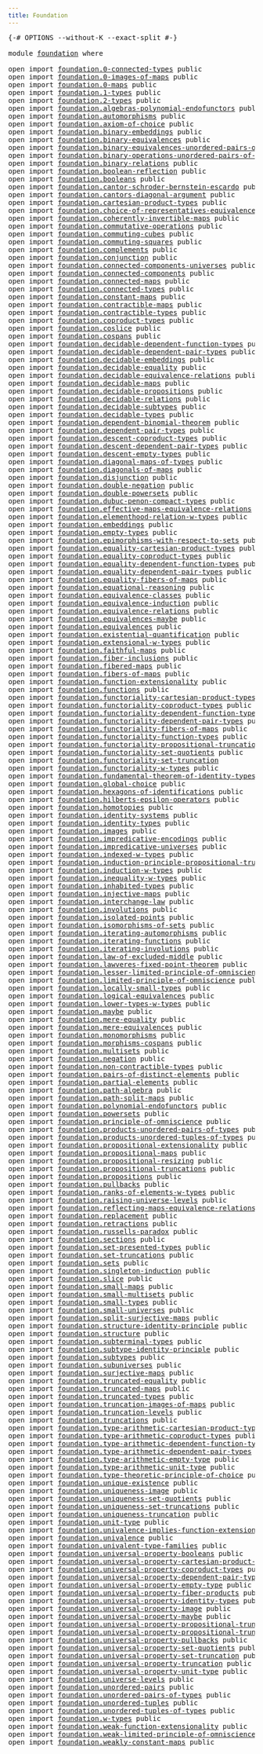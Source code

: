 ```yaml
---
title: Foundation
---
```


<pre class="Agda"><a id="36" class="Symbol">{-#</a> <a id="40" class="Keyword">OPTIONS</a> <a id="48" class="Pragma">--without-K</a> <a id="60" class="Pragma">--exact-split</a> <a id="74" class="Symbol">#-}</a>

<a id="79" class="Keyword">module</a> <a id="86" href="foundation.html" class="Module">foundation</a> <a id="97" class="Keyword">where</a>

<a id="104" class="Keyword">open</a> <a id="109" class="Keyword">import</a> <a id="116" href="foundation.0-connected-types.html" class="Module">foundation.0-connected-types</a> <a id="145" class="Keyword">public</a>
<a id="152" class="Keyword">open</a> <a id="157" class="Keyword">import</a> <a id="164" href="foundation.0-images-of-maps.html" class="Module">foundation.0-images-of-maps</a> <a id="192" class="Keyword">public</a>
<a id="199" class="Keyword">open</a> <a id="204" class="Keyword">import</a> <a id="211" href="foundation.0-maps.html" class="Module">foundation.0-maps</a> <a id="229" class="Keyword">public</a>
<a id="236" class="Keyword">open</a> <a id="241" class="Keyword">import</a> <a id="248" href="foundation.1-types.html" class="Module">foundation.1-types</a> <a id="267" class="Keyword">public</a>
<a id="274" class="Keyword">open</a> <a id="279" class="Keyword">import</a> <a id="286" href="foundation.2-types.html" class="Module">foundation.2-types</a> <a id="305" class="Keyword">public</a>
<a id="312" class="Keyword">open</a> <a id="317" class="Keyword">import</a> <a id="324" href="foundation.algebras-polynomial-endofunctors.html" class="Module">foundation.algebras-polynomial-endofunctors</a> <a id="368" class="Keyword">public</a>
<a id="375" class="Keyword">open</a> <a id="380" class="Keyword">import</a> <a id="387" href="foundation.automorphisms.html" class="Module">foundation.automorphisms</a> <a id="412" class="Keyword">public</a>
<a id="419" class="Keyword">open</a> <a id="424" class="Keyword">import</a> <a id="431" href="foundation.axiom-of-choice.html" class="Module">foundation.axiom-of-choice</a> <a id="458" class="Keyword">public</a>
<a id="465" class="Keyword">open</a> <a id="470" class="Keyword">import</a> <a id="477" href="foundation.binary-embeddings.html" class="Module">foundation.binary-embeddings</a> <a id="506" class="Keyword">public</a>
<a id="513" class="Keyword">open</a> <a id="518" class="Keyword">import</a> <a id="525" href="foundation.binary-equivalences.html" class="Module">foundation.binary-equivalences</a> <a id="556" class="Keyword">public</a>
<a id="563" class="Keyword">open</a> <a id="568" class="Keyword">import</a> <a id="575" href="foundation.binary-equivalences-unordered-pairs-of-types.html" class="Module">foundation.binary-equivalences-unordered-pairs-of-types</a> <a id="631" class="Keyword">public</a>
<a id="638" class="Keyword">open</a> <a id="643" class="Keyword">import</a> <a id="650" href="foundation.binary-operations-unordered-pairs-of-types.html" class="Module">foundation.binary-operations-unordered-pairs-of-types</a> <a id="704" class="Keyword">public</a>
<a id="711" class="Keyword">open</a> <a id="716" class="Keyword">import</a> <a id="723" href="foundation.binary-relations.html" class="Module">foundation.binary-relations</a> <a id="751" class="Keyword">public</a>
<a id="758" class="Keyword">open</a> <a id="763" class="Keyword">import</a> <a id="770" href="foundation.boolean-reflection.html" class="Module">foundation.boolean-reflection</a> <a id="800" class="Keyword">public</a>
<a id="807" class="Keyword">open</a> <a id="812" class="Keyword">import</a> <a id="819" href="foundation.booleans.html" class="Module">foundation.booleans</a> <a id="839" class="Keyword">public</a>
<a id="846" class="Keyword">open</a> <a id="851" class="Keyword">import</a> <a id="858" href="foundation.cantor-schroder-bernstein-escardo.html" class="Module">foundation.cantor-schroder-bernstein-escardo</a> <a id="903" class="Keyword">public</a>
<a id="910" class="Keyword">open</a> <a id="915" class="Keyword">import</a> <a id="922" href="foundation.cantors-diagonal-argument.html" class="Module">foundation.cantors-diagonal-argument</a> <a id="959" class="Keyword">public</a>
<a id="966" class="Keyword">open</a> <a id="971" class="Keyword">import</a> <a id="978" href="foundation.cartesian-product-types.html" class="Module">foundation.cartesian-product-types</a> <a id="1013" class="Keyword">public</a>
<a id="1020" class="Keyword">open</a> <a id="1025" class="Keyword">import</a> <a id="1032" href="foundation.choice-of-representatives-equivalence-relation.html" class="Module">foundation.choice-of-representatives-equivalence-relation</a> <a id="1090" class="Keyword">public</a>
<a id="1097" class="Keyword">open</a> <a id="1102" class="Keyword">import</a> <a id="1109" href="foundation.coherently-invertible-maps.html" class="Module">foundation.coherently-invertible-maps</a> <a id="1147" class="Keyword">public</a>
<a id="1154" class="Keyword">open</a> <a id="1159" class="Keyword">import</a> <a id="1166" href="foundation.commutative-operations.html" class="Module">foundation.commutative-operations</a> <a id="1200" class="Keyword">public</a>
<a id="1207" class="Keyword">open</a> <a id="1212" class="Keyword">import</a> <a id="1219" href="foundation.commuting-cubes.html" class="Module">foundation.commuting-cubes</a> <a id="1246" class="Keyword">public</a>
<a id="1253" class="Keyword">open</a> <a id="1258" class="Keyword">import</a> <a id="1265" href="foundation.commuting-squares.html" class="Module">foundation.commuting-squares</a> <a id="1294" class="Keyword">public</a>
<a id="1301" class="Keyword">open</a> <a id="1306" class="Keyword">import</a> <a id="1313" href="foundation.complements.html" class="Module">foundation.complements</a> <a id="1336" class="Keyword">public</a>
<a id="1343" class="Keyword">open</a> <a id="1348" class="Keyword">import</a> <a id="1355" href="foundation.conjunction.html" class="Module">foundation.conjunction</a> <a id="1378" class="Keyword">public</a>
<a id="1385" class="Keyword">open</a> <a id="1390" class="Keyword">import</a> <a id="1397" href="foundation.connected-components-universes.html" class="Module">foundation.connected-components-universes</a> <a id="1439" class="Keyword">public</a>
<a id="1446" class="Keyword">open</a> <a id="1451" class="Keyword">import</a> <a id="1458" href="foundation.connected-components.html" class="Module">foundation.connected-components</a> <a id="1490" class="Keyword">public</a>
<a id="1497" class="Keyword">open</a> <a id="1502" class="Keyword">import</a> <a id="1509" href="foundation.connected-maps.html" class="Module">foundation.connected-maps</a> <a id="1535" class="Keyword">public</a>
<a id="1542" class="Keyword">open</a> <a id="1547" class="Keyword">import</a> <a id="1554" href="foundation.connected-types.html" class="Module">foundation.connected-types</a> <a id="1581" class="Keyword">public</a>
<a id="1588" class="Keyword">open</a> <a id="1593" class="Keyword">import</a> <a id="1600" href="foundation.constant-maps.html" class="Module">foundation.constant-maps</a> <a id="1625" class="Keyword">public</a>
<a id="1632" class="Keyword">open</a> <a id="1637" class="Keyword">import</a> <a id="1644" href="foundation.contractible-maps.html" class="Module">foundation.contractible-maps</a> <a id="1673" class="Keyword">public</a>
<a id="1680" class="Keyword">open</a> <a id="1685" class="Keyword">import</a> <a id="1692" href="foundation.contractible-types.html" class="Module">foundation.contractible-types</a> <a id="1722" class="Keyword">public</a>
<a id="1729" class="Keyword">open</a> <a id="1734" class="Keyword">import</a> <a id="1741" href="foundation.coproduct-types.html" class="Module">foundation.coproduct-types</a> <a id="1768" class="Keyword">public</a>
<a id="1775" class="Keyword">open</a> <a id="1780" class="Keyword">import</a> <a id="1787" href="foundation.coslice.html" class="Module">foundation.coslice</a> <a id="1806" class="Keyword">public</a>
<a id="1813" class="Keyword">open</a> <a id="1818" class="Keyword">import</a> <a id="1825" href="foundation.cospans.html" class="Module">foundation.cospans</a> <a id="1844" class="Keyword">public</a>
<a id="1851" class="Keyword">open</a> <a id="1856" class="Keyword">import</a> <a id="1863" href="foundation.decidable-dependent-function-types.html" class="Module">foundation.decidable-dependent-function-types</a> <a id="1909" class="Keyword">public</a>
<a id="1916" class="Keyword">open</a> <a id="1921" class="Keyword">import</a> <a id="1928" href="foundation.decidable-dependent-pair-types.html" class="Module">foundation.decidable-dependent-pair-types</a> <a id="1970" class="Keyword">public</a>
<a id="1977" class="Keyword">open</a> <a id="1982" class="Keyword">import</a> <a id="1989" href="foundation.decidable-embeddings.html" class="Module">foundation.decidable-embeddings</a> <a id="2021" class="Keyword">public</a>
<a id="2028" class="Keyword">open</a> <a id="2033" class="Keyword">import</a> <a id="2040" href="foundation.decidable-equality.html" class="Module">foundation.decidable-equality</a> <a id="2070" class="Keyword">public</a>
<a id="2077" class="Keyword">open</a> <a id="2082" class="Keyword">import</a> <a id="2089" href="foundation.decidable-equivalence-relations.html" class="Module">foundation.decidable-equivalence-relations</a> <a id="2132" class="Keyword">public</a>
<a id="2139" class="Keyword">open</a> <a id="2144" class="Keyword">import</a> <a id="2151" href="foundation.decidable-maps.html" class="Module">foundation.decidable-maps</a> <a id="2177" class="Keyword">public</a>
<a id="2184" class="Keyword">open</a> <a id="2189" class="Keyword">import</a> <a id="2196" href="foundation.decidable-propositions.html" class="Module">foundation.decidable-propositions</a> <a id="2230" class="Keyword">public</a>
<a id="2237" class="Keyword">open</a> <a id="2242" class="Keyword">import</a> <a id="2249" href="foundation.decidable-relations.html" class="Module">foundation.decidable-relations</a> <a id="2280" class="Keyword">public</a>
<a id="2287" class="Keyword">open</a> <a id="2292" class="Keyword">import</a> <a id="2299" href="foundation.decidable-subtypes.html" class="Module">foundation.decidable-subtypes</a> <a id="2329" class="Keyword">public</a>
<a id="2336" class="Keyword">open</a> <a id="2341" class="Keyword">import</a> <a id="2348" href="foundation.decidable-types.html" class="Module">foundation.decidable-types</a> <a id="2375" class="Keyword">public</a>
<a id="2382" class="Keyword">open</a> <a id="2387" class="Keyword">import</a> <a id="2394" href="foundation.dependent-binomial-theorem.html" class="Module">foundation.dependent-binomial-theorem</a> <a id="2432" class="Keyword">public</a>
<a id="2439" class="Keyword">open</a> <a id="2444" class="Keyword">import</a> <a id="2451" href="foundation.dependent-pair-types.html" class="Module">foundation.dependent-pair-types</a> <a id="2483" class="Keyword">public</a>
<a id="2490" class="Keyword">open</a> <a id="2495" class="Keyword">import</a> <a id="2502" href="foundation.descent-coproduct-types.html" class="Module">foundation.descent-coproduct-types</a> <a id="2537" class="Keyword">public</a>
<a id="2544" class="Keyword">open</a> <a id="2549" class="Keyword">import</a> <a id="2556" href="foundation.descent-dependent-pair-types.html" class="Module">foundation.descent-dependent-pair-types</a> <a id="2596" class="Keyword">public</a>
<a id="2603" class="Keyword">open</a> <a id="2608" class="Keyword">import</a> <a id="2615" href="foundation.descent-empty-types.html" class="Module">foundation.descent-empty-types</a> <a id="2646" class="Keyword">public</a>
<a id="2653" class="Keyword">open</a> <a id="2658" class="Keyword">import</a> <a id="2665" href="foundation.diagonal-maps-of-types.html" class="Module">foundation.diagonal-maps-of-types</a> <a id="2699" class="Keyword">public</a>
<a id="2706" class="Keyword">open</a> <a id="2711" class="Keyword">import</a> <a id="2718" href="foundation.diagonals-of-maps.html" class="Module">foundation.diagonals-of-maps</a> <a id="2747" class="Keyword">public</a>
<a id="2754" class="Keyword">open</a> <a id="2759" class="Keyword">import</a> <a id="2766" href="foundation.disjunction.html" class="Module">foundation.disjunction</a> <a id="2789" class="Keyword">public</a>
<a id="2796" class="Keyword">open</a> <a id="2801" class="Keyword">import</a> <a id="2808" href="foundation.double-negation.html" class="Module">foundation.double-negation</a> <a id="2835" class="Keyword">public</a>
<a id="2842" class="Keyword">open</a> <a id="2847" class="Keyword">import</a> <a id="2854" href="foundation.double-powersets.html" class="Module">foundation.double-powersets</a> <a id="2882" class="Keyword">public</a>
<a id="2889" class="Keyword">open</a> <a id="2894" class="Keyword">import</a> <a id="2901" href="foundation.dubuc-penon-compact-types.html" class="Module">foundation.dubuc-penon-compact-types</a> <a id="2938" class="Keyword">public</a>
<a id="2945" class="Keyword">open</a> <a id="2950" class="Keyword">import</a> <a id="2957" href="foundation.effective-maps-equivalence-relations.html" class="Module">foundation.effective-maps-equivalence-relations</a> <a id="3005" class="Keyword">public</a>
<a id="3012" class="Keyword">open</a> <a id="3017" class="Keyword">import</a> <a id="3024" href="foundation.elementhood-relation-w-types.html" class="Module">foundation.elementhood-relation-w-types</a> <a id="3064" class="Keyword">public</a>
<a id="3071" class="Keyword">open</a> <a id="3076" class="Keyword">import</a> <a id="3083" href="foundation.embeddings.html" class="Module">foundation.embeddings</a> <a id="3105" class="Keyword">public</a>
<a id="3112" class="Keyword">open</a> <a id="3117" class="Keyword">import</a> <a id="3124" href="foundation.empty-types.html" class="Module">foundation.empty-types</a> <a id="3147" class="Keyword">public</a>
<a id="3154" class="Keyword">open</a> <a id="3159" class="Keyword">import</a> <a id="3166" href="foundation.epimorphisms-with-respect-to-sets.html" class="Module">foundation.epimorphisms-with-respect-to-sets</a> <a id="3211" class="Keyword">public</a>
<a id="3218" class="Keyword">open</a> <a id="3223" class="Keyword">import</a> <a id="3230" href="foundation.equality-cartesian-product-types.html" class="Module">foundation.equality-cartesian-product-types</a> <a id="3274" class="Keyword">public</a>
<a id="3281" class="Keyword">open</a> <a id="3286" class="Keyword">import</a> <a id="3293" href="foundation.equality-coproduct-types.html" class="Module">foundation.equality-coproduct-types</a> <a id="3329" class="Keyword">public</a>
<a id="3336" class="Keyword">open</a> <a id="3341" class="Keyword">import</a> <a id="3348" href="foundation.equality-dependent-function-types.html" class="Module">foundation.equality-dependent-function-types</a> <a id="3393" class="Keyword">public</a>
<a id="3400" class="Keyword">open</a> <a id="3405" class="Keyword">import</a> <a id="3412" href="foundation.equality-dependent-pair-types.html" class="Module">foundation.equality-dependent-pair-types</a> <a id="3453" class="Keyword">public</a>
<a id="3460" class="Keyword">open</a> <a id="3465" class="Keyword">import</a> <a id="3472" href="foundation.equality-fibers-of-maps.html" class="Module">foundation.equality-fibers-of-maps</a> <a id="3507" class="Keyword">public</a>
<a id="3514" class="Keyword">open</a> <a id="3519" class="Keyword">import</a> <a id="3526" href="foundation.equational-reasoning.html" class="Module">foundation.equational-reasoning</a> <a id="3558" class="Keyword">public</a>
<a id="3565" class="Keyword">open</a> <a id="3570" class="Keyword">import</a> <a id="3577" href="foundation.equivalence-classes.html" class="Module">foundation.equivalence-classes</a> <a id="3608" class="Keyword">public</a>
<a id="3615" class="Keyword">open</a> <a id="3620" class="Keyword">import</a> <a id="3627" href="foundation.equivalence-induction.html" class="Module">foundation.equivalence-induction</a> <a id="3660" class="Keyword">public</a>
<a id="3667" class="Keyword">open</a> <a id="3672" class="Keyword">import</a> <a id="3679" href="foundation.equivalence-relations.html" class="Module">foundation.equivalence-relations</a> <a id="3712" class="Keyword">public</a>
<a id="3719" class="Keyword">open</a> <a id="3724" class="Keyword">import</a> <a id="3731" href="foundation.equivalences-maybe.html" class="Module">foundation.equivalences-maybe</a> <a id="3761" class="Keyword">public</a>
<a id="3768" class="Keyword">open</a> <a id="3773" class="Keyword">import</a> <a id="3780" href="foundation.equivalences.html" class="Module">foundation.equivalences</a> <a id="3804" class="Keyword">public</a>
<a id="3811" class="Keyword">open</a> <a id="3816" class="Keyword">import</a> <a id="3823" href="foundation.existential-quantification.html" class="Module">foundation.existential-quantification</a> <a id="3861" class="Keyword">public</a>
<a id="3868" class="Keyword">open</a> <a id="3873" class="Keyword">import</a> <a id="3880" href="foundation.extensional-w-types.html" class="Module">foundation.extensional-w-types</a> <a id="3911" class="Keyword">public</a>
<a id="3918" class="Keyword">open</a> <a id="3923" class="Keyword">import</a> <a id="3930" href="foundation.faithful-maps.html" class="Module">foundation.faithful-maps</a> <a id="3955" class="Keyword">public</a>
<a id="3962" class="Keyword">open</a> <a id="3967" class="Keyword">import</a> <a id="3974" href="foundation.fiber-inclusions.html" class="Module">foundation.fiber-inclusions</a> <a id="4002" class="Keyword">public</a>
<a id="4009" class="Keyword">open</a> <a id="4014" class="Keyword">import</a> <a id="4021" href="foundation.fibered-maps.html" class="Module">foundation.fibered-maps</a> <a id="4045" class="Keyword">public</a>
<a id="4052" class="Keyword">open</a> <a id="4057" class="Keyword">import</a> <a id="4064" href="foundation.fibers-of-maps.html" class="Module">foundation.fibers-of-maps</a> <a id="4090" class="Keyword">public</a>
<a id="4097" class="Keyword">open</a> <a id="4102" class="Keyword">import</a> <a id="4109" href="foundation.function-extensionality.html" class="Module">foundation.function-extensionality</a> <a id="4144" class="Keyword">public</a>
<a id="4151" class="Keyword">open</a> <a id="4156" class="Keyword">import</a> <a id="4163" href="foundation.functions.html" class="Module">foundation.functions</a> <a id="4184" class="Keyword">public</a>
<a id="4191" class="Keyword">open</a> <a id="4196" class="Keyword">import</a> <a id="4203" href="foundation.functoriality-cartesian-product-types.html" class="Module">foundation.functoriality-cartesian-product-types</a> <a id="4252" class="Keyword">public</a>
<a id="4259" class="Keyword">open</a> <a id="4264" class="Keyword">import</a> <a id="4271" href="foundation.functoriality-coproduct-types.html" class="Module">foundation.functoriality-coproduct-types</a> <a id="4312" class="Keyword">public</a>
<a id="4319" class="Keyword">open</a> <a id="4324" class="Keyword">import</a> <a id="4331" href="foundation.functoriality-dependent-function-types.html" class="Module">foundation.functoriality-dependent-function-types</a> <a id="4381" class="Keyword">public</a>
<a id="4388" class="Keyword">open</a> <a id="4393" class="Keyword">import</a> <a id="4400" href="foundation.functoriality-dependent-pair-types.html" class="Module">foundation.functoriality-dependent-pair-types</a> <a id="4446" class="Keyword">public</a>
<a id="4453" class="Keyword">open</a> <a id="4458" class="Keyword">import</a> <a id="4465" href="foundation.functoriality-fibers-of-maps.html" class="Module">foundation.functoriality-fibers-of-maps</a> <a id="4505" class="Keyword">public</a>
<a id="4512" class="Keyword">open</a> <a id="4517" class="Keyword">import</a> <a id="4524" href="foundation.functoriality-function-types.html" class="Module">foundation.functoriality-function-types</a> <a id="4564" class="Keyword">public</a>
<a id="4571" class="Keyword">open</a> <a id="4576" class="Keyword">import</a> <a id="4583" href="foundation.functoriality-propositional-truncation.html" class="Module">foundation.functoriality-propositional-truncation</a> <a id="4633" class="Keyword">public</a>
<a id="4640" class="Keyword">open</a> <a id="4645" class="Keyword">import</a> <a id="4652" href="foundation.functoriality-set-quotients.html" class="Module">foundation.functoriality-set-quotients</a> <a id="4691" class="Keyword">public</a>
<a id="4698" class="Keyword">open</a> <a id="4703" class="Keyword">import</a> <a id="4710" href="foundation.functoriality-set-truncation.html" class="Module">foundation.functoriality-set-truncation</a>
<a id="4750" class="Keyword">open</a> <a id="4755" class="Keyword">import</a> <a id="4762" href="foundation.functoriality-w-types.html" class="Module">foundation.functoriality-w-types</a> <a id="4795" class="Keyword">public</a>
<a id="4802" class="Keyword">open</a> <a id="4807" class="Keyword">import</a> <a id="4814" href="foundation.fundamental-theorem-of-identity-types.html" class="Module">foundation.fundamental-theorem-of-identity-types</a> <a id="4863" class="Keyword">public</a>
<a id="4870" class="Keyword">open</a> <a id="4875" class="Keyword">import</a> <a id="4882" href="foundation.global-choice.html" class="Module">foundation.global-choice</a> <a id="4907" class="Keyword">public</a>
<a id="4914" class="Keyword">open</a> <a id="4919" class="Keyword">import</a> <a id="4926" href="foundation.hexagons-of-identifications.html" class="Module">foundation.hexagons-of-identifications</a> <a id="4965" class="Keyword">public</a>
<a id="4972" class="Keyword">open</a> <a id="4977" class="Keyword">import</a> <a id="4984" href="foundation.hilberts-epsilon-operators.html" class="Module">foundation.hilberts-epsilon-operators</a> <a id="5022" class="Keyword">public</a>
<a id="5029" class="Keyword">open</a> <a id="5034" class="Keyword">import</a> <a id="5041" href="foundation.homotopies.html" class="Module">foundation.homotopies</a> <a id="5063" class="Keyword">public</a>
<a id="5070" class="Keyword">open</a> <a id="5075" class="Keyword">import</a> <a id="5082" href="foundation.identity-systems.html" class="Module">foundation.identity-systems</a> <a id="5110" class="Keyword">public</a>
<a id="5117" class="Keyword">open</a> <a id="5122" class="Keyword">import</a> <a id="5129" href="foundation.identity-types.html" class="Module">foundation.identity-types</a> <a id="5155" class="Keyword">public</a>
<a id="5162" class="Keyword">open</a> <a id="5167" class="Keyword">import</a> <a id="5174" href="foundation.images.html" class="Module">foundation.images</a> <a id="5192" class="Keyword">public</a>
<a id="5199" class="Keyword">open</a> <a id="5204" class="Keyword">import</a> <a id="5211" href="foundation.impredicative-encodings.html" class="Module">foundation.impredicative-encodings</a> <a id="5246" class="Keyword">public</a>
<a id="5253" class="Keyword">open</a> <a id="5258" class="Keyword">import</a> <a id="5265" href="foundation.impredicative-universes.html" class="Module">foundation.impredicative-universes</a> <a id="5300" class="Keyword">public</a>
<a id="5307" class="Keyword">open</a> <a id="5312" class="Keyword">import</a> <a id="5319" href="foundation.indexed-w-types.html" class="Module">foundation.indexed-w-types</a> <a id="5346" class="Keyword">public</a>
<a id="5353" class="Keyword">open</a> <a id="5358" class="Keyword">import</a> <a id="5365" href="foundation.induction-principle-propositional-truncation.html" class="Module">foundation.induction-principle-propositional-truncation</a> <a id="5421" class="Keyword">public</a>
<a id="5428" class="Keyword">open</a> <a id="5433" class="Keyword">import</a> <a id="5440" href="foundation.induction-w-types.html" class="Module">foundation.induction-w-types</a> <a id="5469" class="Keyword">public</a>
<a id="5476" class="Keyword">open</a> <a id="5481" class="Keyword">import</a> <a id="5488" href="foundation.inequality-w-types.html" class="Module">foundation.inequality-w-types</a> <a id="5518" class="Keyword">public</a>
<a id="5525" class="Keyword">open</a> <a id="5530" class="Keyword">import</a> <a id="5537" href="foundation.inhabited-types.html" class="Module">foundation.inhabited-types</a> <a id="5564" class="Keyword">public</a>
<a id="5571" class="Keyword">open</a> <a id="5576" class="Keyword">import</a> <a id="5583" href="foundation.injective-maps.html" class="Module">foundation.injective-maps</a> <a id="5609" class="Keyword">public</a>
<a id="5616" class="Keyword">open</a> <a id="5621" class="Keyword">import</a> <a id="5628" href="foundation.interchange-law.html" class="Module">foundation.interchange-law</a> <a id="5655" class="Keyword">public</a>
<a id="5662" class="Keyword">open</a> <a id="5667" class="Keyword">import</a> <a id="5674" href="foundation.involutions.html" class="Module">foundation.involutions</a> <a id="5697" class="Keyword">public</a>
<a id="5704" class="Keyword">open</a> <a id="5709" class="Keyword">import</a> <a id="5716" href="foundation.isolated-points.html" class="Module">foundation.isolated-points</a> <a id="5743" class="Keyword">public</a>
<a id="5750" class="Keyword">open</a> <a id="5755" class="Keyword">import</a> <a id="5762" href="foundation.isomorphisms-of-sets.html" class="Module">foundation.isomorphisms-of-sets</a> <a id="5794" class="Keyword">public</a>
<a id="5801" class="Keyword">open</a> <a id="5806" class="Keyword">import</a> <a id="5813" href="foundation.iterating-automorphisms.html" class="Module">foundation.iterating-automorphisms</a> <a id="5848" class="Keyword">public</a>
<a id="5855" class="Keyword">open</a> <a id="5860" class="Keyword">import</a> <a id="5867" href="foundation.iterating-functions.html" class="Module">foundation.iterating-functions</a> <a id="5898" class="Keyword">public</a>
<a id="5905" class="Keyword">open</a> <a id="5910" class="Keyword">import</a> <a id="5917" href="foundation.iterating-involutions.html" class="Module">foundation.iterating-involutions</a> <a id="5950" class="Keyword">public</a>
<a id="5957" class="Keyword">open</a> <a id="5962" class="Keyword">import</a> <a id="5969" href="foundation.law-of-excluded-middle.html" class="Module">foundation.law-of-excluded-middle</a> <a id="6003" class="Keyword">public</a>
<a id="6010" class="Keyword">open</a> <a id="6015" class="Keyword">import</a> <a id="6022" href="foundation.lawveres-fixed-point-theorem.html" class="Module">foundation.lawveres-fixed-point-theorem</a> <a id="6062" class="Keyword">public</a>
<a id="6069" class="Keyword">open</a> <a id="6074" class="Keyword">import</a> <a id="6081" href="foundation.lesser-limited-principle-of-omniscience.html" class="Module">foundation.lesser-limited-principle-of-omniscience</a> <a id="6132" class="Keyword">public</a>
<a id="6139" class="Keyword">open</a> <a id="6144" class="Keyword">import</a> <a id="6151" href="foundation.limited-principle-of-omniscience.html" class="Module">foundation.limited-principle-of-omniscience</a> <a id="6195" class="Keyword">public</a>
<a id="6202" class="Keyword">open</a> <a id="6207" class="Keyword">import</a> <a id="6214" href="foundation.locally-small-types.html" class="Module">foundation.locally-small-types</a> <a id="6245" class="Keyword">public</a>
<a id="6252" class="Keyword">open</a> <a id="6257" class="Keyword">import</a> <a id="6264" href="foundation.logical-equivalences.html" class="Module">foundation.logical-equivalences</a> <a id="6296" class="Keyword">public</a>
<a id="6303" class="Keyword">open</a> <a id="6308" class="Keyword">import</a> <a id="6315" href="foundation.lower-types-w-types.html" class="Module">foundation.lower-types-w-types</a> <a id="6346" class="Keyword">public</a>
<a id="6353" class="Keyword">open</a> <a id="6358" class="Keyword">import</a> <a id="6365" href="foundation.maybe.html" class="Module">foundation.maybe</a> <a id="6382" class="Keyword">public</a>
<a id="6389" class="Keyword">open</a> <a id="6394" class="Keyword">import</a> <a id="6401" href="foundation.mere-equality.html" class="Module">foundation.mere-equality</a> <a id="6426" class="Keyword">public</a>
<a id="6433" class="Keyword">open</a> <a id="6438" class="Keyword">import</a> <a id="6445" href="foundation.mere-equivalences.html" class="Module">foundation.mere-equivalences</a> <a id="6474" class="Keyword">public</a>
<a id="6481" class="Keyword">open</a> <a id="6486" class="Keyword">import</a> <a id="6493" href="foundation.monomorphisms.html" class="Module">foundation.monomorphisms</a> <a id="6518" class="Keyword">public</a>
<a id="6525" class="Keyword">open</a> <a id="6530" class="Keyword">import</a> <a id="6537" href="foundation.morphisms-cospans.html" class="Module">foundation.morphisms-cospans</a> <a id="6566" class="Keyword">public</a>
<a id="6573" class="Keyword">open</a> <a id="6578" class="Keyword">import</a> <a id="6585" href="foundation.multisets.html" class="Module">foundation.multisets</a> <a id="6606" class="Keyword">public</a>
<a id="6613" class="Keyword">open</a> <a id="6618" class="Keyword">import</a> <a id="6625" href="foundation.negation.html" class="Module">foundation.negation</a> <a id="6645" class="Keyword">public</a>
<a id="6652" class="Keyword">open</a> <a id="6657" class="Keyword">import</a> <a id="6664" href="foundation.non-contractible-types.html" class="Module">foundation.non-contractible-types</a> <a id="6698" class="Keyword">public</a>
<a id="6705" class="Keyword">open</a> <a id="6710" class="Keyword">import</a> <a id="6717" href="foundation.pairs-of-distinct-elements.html" class="Module">foundation.pairs-of-distinct-elements</a> <a id="6755" class="Keyword">public</a>
<a id="6762" class="Keyword">open</a> <a id="6767" class="Keyword">import</a> <a id="6774" href="foundation.partial-elements.html" class="Module">foundation.partial-elements</a> <a id="6802" class="Keyword">public</a>
<a id="6809" class="Keyword">open</a> <a id="6814" class="Keyword">import</a> <a id="6821" href="foundation.path-algebra.html" class="Module">foundation.path-algebra</a> <a id="6845" class="Keyword">public</a>
<a id="6852" class="Keyword">open</a> <a id="6857" class="Keyword">import</a> <a id="6864" href="foundation.path-split-maps.html" class="Module">foundation.path-split-maps</a> <a id="6891" class="Keyword">public</a>
<a id="6898" class="Keyword">open</a> <a id="6903" class="Keyword">import</a> <a id="6910" href="foundation.polynomial-endofunctors.html" class="Module">foundation.polynomial-endofunctors</a> <a id="6945" class="Keyword">public</a>
<a id="6952" class="Keyword">open</a> <a id="6957" class="Keyword">import</a> <a id="6964" href="foundation.powersets.html" class="Module">foundation.powersets</a> <a id="6985" class="Keyword">public</a>
<a id="6992" class="Keyword">open</a> <a id="6997" class="Keyword">import</a> <a id="7004" href="foundation.principle-of-omniscience.html" class="Module">foundation.principle-of-omniscience</a> <a id="7040" class="Keyword">public</a>
<a id="7047" class="Keyword">open</a> <a id="7052" class="Keyword">import</a> <a id="7059" href="foundation.products-unordered-pairs-of-types.html" class="Module">foundation.products-unordered-pairs-of-types</a> <a id="7104" class="Keyword">public</a>
<a id="7111" class="Keyword">open</a> <a id="7116" class="Keyword">import</a> <a id="7123" href="foundation.products-unordered-tuples-of-types.html" class="Module">foundation.products-unordered-tuples-of-types</a> <a id="7169" class="Keyword">public</a>
<a id="7176" class="Keyword">open</a> <a id="7181" class="Keyword">import</a> <a id="7188" href="foundation.propositional-extensionality.html" class="Module">foundation.propositional-extensionality</a> <a id="7228" class="Keyword">public</a>
<a id="7235" class="Keyword">open</a> <a id="7240" class="Keyword">import</a> <a id="7247" href="foundation.propositional-maps.html" class="Module">foundation.propositional-maps</a> <a id="7277" class="Keyword">public</a>
<a id="7284" class="Keyword">open</a> <a id="7289" class="Keyword">import</a> <a id="7296" href="foundation.propositional-resizing.html" class="Module">foundation.propositional-resizing</a> <a id="7330" class="Keyword">public</a>
<a id="7337" class="Keyword">open</a> <a id="7342" class="Keyword">import</a> <a id="7349" href="foundation.propositional-truncations.html" class="Module">foundation.propositional-truncations</a> <a id="7386" class="Keyword">public</a>
<a id="7393" class="Keyword">open</a> <a id="7398" class="Keyword">import</a> <a id="7405" href="foundation.propositions.html" class="Module">foundation.propositions</a> <a id="7429" class="Keyword">public</a>
<a id="7436" class="Keyword">open</a> <a id="7441" class="Keyword">import</a> <a id="7448" href="foundation.pullbacks.html" class="Module">foundation.pullbacks</a> <a id="7469" class="Keyword">public</a>
<a id="7476" class="Keyword">open</a> <a id="7481" class="Keyword">import</a> <a id="7488" href="foundation.ranks-of-elements-w-types.html" class="Module">foundation.ranks-of-elements-w-types</a> <a id="7525" class="Keyword">public</a>
<a id="7532" class="Keyword">open</a> <a id="7537" class="Keyword">import</a> <a id="7544" href="foundation.raising-universe-levels.html" class="Module">foundation.raising-universe-levels</a> <a id="7579" class="Keyword">public</a>
<a id="7586" class="Keyword">open</a> <a id="7591" class="Keyword">import</a> <a id="7598" href="foundation.reflecting-maps-equivalence-relations.html" class="Module">foundation.reflecting-maps-equivalence-relations</a> <a id="7647" class="Keyword">public</a>
<a id="7654" class="Keyword">open</a> <a id="7659" class="Keyword">import</a> <a id="7666" href="foundation.replacement.html" class="Module">foundation.replacement</a> <a id="7689" class="Keyword">public</a>
<a id="7696" class="Keyword">open</a> <a id="7701" class="Keyword">import</a> <a id="7708" href="foundation.retractions.html" class="Module">foundation.retractions</a> <a id="7731" class="Keyword">public</a>
<a id="7738" class="Keyword">open</a> <a id="7743" class="Keyword">import</a> <a id="7750" href="foundation.russells-paradox.html" class="Module">foundation.russells-paradox</a> <a id="7778" class="Keyword">public</a>
<a id="7785" class="Keyword">open</a> <a id="7790" class="Keyword">import</a> <a id="7797" href="foundation.sections.html" class="Module">foundation.sections</a> <a id="7817" class="Keyword">public</a>
<a id="7824" class="Keyword">open</a> <a id="7829" class="Keyword">import</a> <a id="7836" href="foundation.set-presented-types.html" class="Module">foundation.set-presented-types</a> <a id="7867" class="Keyword">public</a>
<a id="7874" class="Keyword">open</a> <a id="7879" class="Keyword">import</a> <a id="7886" href="foundation.set-truncations.html" class="Module">foundation.set-truncations</a> <a id="7913" class="Keyword">public</a>
<a id="7920" class="Keyword">open</a> <a id="7925" class="Keyword">import</a> <a id="7932" href="foundation.sets.html" class="Module">foundation.sets</a> <a id="7948" class="Keyword">public</a>
<a id="7955" class="Keyword">open</a> <a id="7960" class="Keyword">import</a> <a id="7967" href="foundation.singleton-induction.html" class="Module">foundation.singleton-induction</a> <a id="7998" class="Keyword">public</a>
<a id="8005" class="Keyword">open</a> <a id="8010" class="Keyword">import</a> <a id="8017" href="foundation.slice.html" class="Module">foundation.slice</a> <a id="8034" class="Keyword">public</a>
<a id="8041" class="Keyword">open</a> <a id="8046" class="Keyword">import</a> <a id="8053" href="foundation.small-maps.html" class="Module">foundation.small-maps</a> <a id="8075" class="Keyword">public</a>
<a id="8082" class="Keyword">open</a> <a id="8087" class="Keyword">import</a> <a id="8094" href="foundation.small-multisets.html" class="Module">foundation.small-multisets</a> <a id="8121" class="Keyword">public</a>
<a id="8128" class="Keyword">open</a> <a id="8133" class="Keyword">import</a> <a id="8140" href="foundation.small-types.html" class="Module">foundation.small-types</a> <a id="8163" class="Keyword">public</a>
<a id="8170" class="Keyword">open</a> <a id="8175" class="Keyword">import</a> <a id="8182" href="foundation.small-universes.html" class="Module">foundation.small-universes</a> <a id="8209" class="Keyword">public</a>
<a id="8216" class="Keyword">open</a> <a id="8221" class="Keyword">import</a> <a id="8228" href="foundation.split-surjective-maps.html" class="Module">foundation.split-surjective-maps</a> <a id="8261" class="Keyword">public</a>
<a id="8268" class="Keyword">open</a> <a id="8273" class="Keyword">import</a> <a id="8280" href="foundation.structure-identity-principle.html" class="Module">foundation.structure-identity-principle</a> <a id="8320" class="Keyword">public</a>
<a id="8327" class="Keyword">open</a> <a id="8332" class="Keyword">import</a> <a id="8339" href="foundation.structure.html" class="Module">foundation.structure</a> <a id="8360" class="Keyword">public</a>
<a id="8367" class="Keyword">open</a> <a id="8372" class="Keyword">import</a> <a id="8379" href="foundation.subterminal-types.html" class="Module">foundation.subterminal-types</a> <a id="8408" class="Keyword">public</a>
<a id="8415" class="Keyword">open</a> <a id="8420" class="Keyword">import</a> <a id="8427" href="foundation.subtype-identity-principle.html" class="Module">foundation.subtype-identity-principle</a> <a id="8465" class="Keyword">public</a>
<a id="8472" class="Keyword">open</a> <a id="8477" class="Keyword">import</a> <a id="8484" href="foundation.subtypes.html" class="Module">foundation.subtypes</a> <a id="8504" class="Keyword">public</a>
<a id="8511" class="Keyword">open</a> <a id="8516" class="Keyword">import</a> <a id="8523" href="foundation.subuniverses.html" class="Module">foundation.subuniverses</a> <a id="8547" class="Keyword">public</a>
<a id="8554" class="Keyword">open</a> <a id="8559" class="Keyword">import</a> <a id="8566" href="foundation.surjective-maps.html" class="Module">foundation.surjective-maps</a> <a id="8593" class="Keyword">public</a>
<a id="8600" class="Keyword">open</a> <a id="8605" class="Keyword">import</a> <a id="8612" href="foundation.truncated-equality.html" class="Module">foundation.truncated-equality</a> <a id="8642" class="Keyword">public</a>
<a id="8649" class="Keyword">open</a> <a id="8654" class="Keyword">import</a> <a id="8661" href="foundation.truncated-maps.html" class="Module">foundation.truncated-maps</a> <a id="8687" class="Keyword">public</a>
<a id="8694" class="Keyword">open</a> <a id="8699" class="Keyword">import</a> <a id="8706" href="foundation.truncated-types.html" class="Module">foundation.truncated-types</a> <a id="8733" class="Keyword">public</a>
<a id="8740" class="Keyword">open</a> <a id="8745" class="Keyword">import</a> <a id="8752" href="foundation.truncation-images-of-maps.html" class="Module">foundation.truncation-images-of-maps</a> <a id="8789" class="Keyword">public</a>
<a id="8796" class="Keyword">open</a> <a id="8801" class="Keyword">import</a> <a id="8808" href="foundation.truncation-levels.html" class="Module">foundation.truncation-levels</a> <a id="8837" class="Keyword">public</a>
<a id="8844" class="Keyword">open</a> <a id="8849" class="Keyword">import</a> <a id="8856" href="foundation.truncations.html" class="Module">foundation.truncations</a> <a id="8879" class="Keyword">public</a>
<a id="8886" class="Keyword">open</a> <a id="8891" class="Keyword">import</a> <a id="8898" href="foundation.type-arithmetic-cartesian-product-types.html" class="Module">foundation.type-arithmetic-cartesian-product-types</a> <a id="8949" class="Keyword">public</a>
<a id="8956" class="Keyword">open</a> <a id="8961" class="Keyword">import</a> <a id="8968" href="foundation.type-arithmetic-coproduct-types.html" class="Module">foundation.type-arithmetic-coproduct-types</a> <a id="9011" class="Keyword">public</a>
<a id="9018" class="Keyword">open</a> <a id="9023" class="Keyword">import</a> <a id="9030" href="foundation.type-arithmetic-dependent-function-types.html" class="Module">foundation.type-arithmetic-dependent-function-types</a> <a id="9082" class="Keyword">public</a>
<a id="9089" class="Keyword">open</a> <a id="9094" class="Keyword">import</a> <a id="9101" href="foundation.type-arithmetic-dependent-pair-types.html" class="Module">foundation.type-arithmetic-dependent-pair-types</a> <a id="9149" class="Keyword">public</a>
<a id="9156" class="Keyword">open</a> <a id="9161" class="Keyword">import</a> <a id="9168" href="foundation.type-arithmetic-empty-type.html" class="Module">foundation.type-arithmetic-empty-type</a> <a id="9206" class="Keyword">public</a>
<a id="9213" class="Keyword">open</a> <a id="9218" class="Keyword">import</a> <a id="9225" href="foundation.type-arithmetic-unit-type.html" class="Module">foundation.type-arithmetic-unit-type</a> <a id="9262" class="Keyword">public</a>
<a id="9269" class="Keyword">open</a> <a id="9274" class="Keyword">import</a> <a id="9281" href="foundation.type-theoretic-principle-of-choice.html" class="Module">foundation.type-theoretic-principle-of-choice</a> <a id="9327" class="Keyword">public</a>
<a id="9334" class="Keyword">open</a> <a id="9339" class="Keyword">import</a> <a id="9346" href="foundation.unique-existence.html" class="Module">foundation.unique-existence</a> <a id="9374" class="Keyword">public</a>
<a id="9381" class="Keyword">open</a> <a id="9386" class="Keyword">import</a> <a id="9393" href="foundation.uniqueness-image.html" class="Module">foundation.uniqueness-image</a> <a id="9421" class="Keyword">public</a>
<a id="9428" class="Keyword">open</a> <a id="9433" class="Keyword">import</a> <a id="9440" href="foundation.uniqueness-set-quotients.html" class="Module">foundation.uniqueness-set-quotients</a> <a id="9476" class="Keyword">public</a>
<a id="9483" class="Keyword">open</a> <a id="9488" class="Keyword">import</a> <a id="9495" href="foundation.uniqueness-set-truncations.html" class="Module">foundation.uniqueness-set-truncations</a> <a id="9533" class="Keyword">public</a>
<a id="9540" class="Keyword">open</a> <a id="9545" class="Keyword">import</a> <a id="9552" href="foundation.uniqueness-truncation.html" class="Module">foundation.uniqueness-truncation</a> <a id="9585" class="Keyword">public</a>
<a id="9592" class="Keyword">open</a> <a id="9597" class="Keyword">import</a> <a id="9604" href="foundation.unit-type.html" class="Module">foundation.unit-type</a> <a id="9625" class="Keyword">public</a>
<a id="9632" class="Keyword">open</a> <a id="9637" class="Keyword">import</a> <a id="9644" href="foundation.univalence-implies-function-extensionality.html" class="Module">foundation.univalence-implies-function-extensionality</a> <a id="9698" class="Keyword">public</a>
<a id="9705" class="Keyword">open</a> <a id="9710" class="Keyword">import</a> <a id="9717" href="foundation.univalence.html" class="Module">foundation.univalence</a> <a id="9739" class="Keyword">public</a>
<a id="9746" class="Keyword">open</a> <a id="9751" class="Keyword">import</a> <a id="9758" href="foundation.univalent-type-families.html" class="Module">foundation.univalent-type-families</a> <a id="9793" class="Keyword">public</a>
<a id="9800" class="Keyword">open</a> <a id="9805" class="Keyword">import</a> <a id="9812" href="foundation.universal-property-booleans.html" class="Module">foundation.universal-property-booleans</a> <a id="9851" class="Keyword">public</a>
<a id="9858" class="Keyword">open</a> <a id="9863" class="Keyword">import</a> <a id="9870" href="foundation.universal-property-cartesian-product-types.html" class="Module">foundation.universal-property-cartesian-product-types</a> <a id="9924" class="Keyword">public</a>
<a id="9931" class="Keyword">open</a> <a id="9936" class="Keyword">import</a> <a id="9943" href="foundation.universal-property-coproduct-types.html" class="Module">foundation.universal-property-coproduct-types</a> <a id="9989" class="Keyword">public</a>
<a id="9996" class="Keyword">open</a> <a id="10001" class="Keyword">import</a> <a id="10008" href="foundation.universal-property-dependent-pair-types.html" class="Module">foundation.universal-property-dependent-pair-types</a> <a id="10059" class="Keyword">public</a>
<a id="10066" class="Keyword">open</a> <a id="10071" class="Keyword">import</a> <a id="10078" href="foundation.universal-property-empty-type.html" class="Module">foundation.universal-property-empty-type</a> <a id="10119" class="Keyword">public</a>
<a id="10126" class="Keyword">open</a> <a id="10131" class="Keyword">import</a> <a id="10138" href="foundation.universal-property-fiber-products.html" class="Module">foundation.universal-property-fiber-products</a> <a id="10183" class="Keyword">public</a>
<a id="10190" class="Keyword">open</a> <a id="10195" class="Keyword">import</a> <a id="10202" href="foundation.universal-property-identity-types.html" class="Module">foundation.universal-property-identity-types</a> <a id="10247" class="Keyword">public</a>
<a id="10254" class="Keyword">open</a> <a id="10259" class="Keyword">import</a> <a id="10266" href="foundation.universal-property-image.html" class="Module">foundation.universal-property-image</a> <a id="10302" class="Keyword">public</a>
<a id="10309" class="Keyword">open</a> <a id="10314" class="Keyword">import</a> <a id="10321" href="foundation.universal-property-maybe.html" class="Module">foundation.universal-property-maybe</a> <a id="10357" class="Keyword">public</a>
<a id="10364" class="Keyword">open</a> <a id="10369" class="Keyword">import</a> <a id="10376" href="foundation.universal-property-propositional-truncation-into-sets.html" class="Module">foundation.universal-property-propositional-truncation-into-sets</a> <a id="10441" class="Keyword">public</a>
<a id="10448" class="Keyword">open</a> <a id="10453" class="Keyword">import</a> <a id="10460" href="foundation.universal-property-propositional-truncation.html" class="Module">foundation.universal-property-propositional-truncation</a> <a id="10515" class="Keyword">public</a>
<a id="10522" class="Keyword">open</a> <a id="10527" class="Keyword">import</a> <a id="10534" href="foundation.universal-property-pullbacks.html" class="Module">foundation.universal-property-pullbacks</a> <a id="10574" class="Keyword">public</a>
<a id="10581" class="Keyword">open</a> <a id="10586" class="Keyword">import</a> <a id="10593" href="foundation.universal-property-set-quotients.html" class="Module">foundation.universal-property-set-quotients</a> <a id="10637" class="Keyword">public</a>
<a id="10644" class="Keyword">open</a> <a id="10649" class="Keyword">import</a> <a id="10656" href="foundation.universal-property-set-truncation.html" class="Module">foundation.universal-property-set-truncation</a> <a id="10701" class="Keyword">public</a>
<a id="10708" class="Keyword">open</a> <a id="10713" class="Keyword">import</a> <a id="10720" href="foundation.universal-property-truncation.html" class="Module">foundation.universal-property-truncation</a> <a id="10761" class="Keyword">public</a>
<a id="10768" class="Keyword">open</a> <a id="10773" class="Keyword">import</a> <a id="10780" href="foundation.universal-property-unit-type.html" class="Module">foundation.universal-property-unit-type</a> <a id="10820" class="Keyword">public</a>
<a id="10827" class="Keyword">open</a> <a id="10832" class="Keyword">import</a> <a id="10839" href="foundation.universe-levels.html" class="Module">foundation.universe-levels</a> <a id="10866" class="Keyword">public</a>
<a id="10873" class="Keyword">open</a> <a id="10878" class="Keyword">import</a> <a id="10885" href="foundation.unordered-pairs.html" class="Module">foundation.unordered-pairs</a> <a id="10912" class="Keyword">public</a>
<a id="10919" class="Keyword">open</a> <a id="10924" class="Keyword">import</a> <a id="10931" href="foundation.unordered-pairs-of-types.html" class="Module">foundation.unordered-pairs-of-types</a> <a id="10967" class="Keyword">public</a>
<a id="10974" class="Keyword">open</a> <a id="10979" class="Keyword">import</a> <a id="10986" href="foundation.unordered-tuples.html" class="Module">foundation.unordered-tuples</a> <a id="11014" class="Keyword">public</a>
<a id="11021" class="Keyword">open</a> <a id="11026" class="Keyword">import</a> <a id="11033" href="foundation.unordered-tuples-of-types.html" class="Module">foundation.unordered-tuples-of-types</a> <a id="11070" class="Keyword">public</a>
<a id="11077" class="Keyword">open</a> <a id="11082" class="Keyword">import</a> <a id="11089" href="foundation.w-types.html" class="Module">foundation.w-types</a> <a id="11108" class="Keyword">public</a>
<a id="11115" class="Keyword">open</a> <a id="11120" class="Keyword">import</a> <a id="11127" href="foundation.weak-function-extensionality.html" class="Module">foundation.weak-function-extensionality</a> <a id="11167" class="Keyword">public</a>
<a id="11174" class="Keyword">open</a> <a id="11179" class="Keyword">import</a> <a id="11186" href="foundation.weak-limited-principle-of-omniscience.html" class="Module">foundation.weak-limited-principle-of-omniscience</a> <a id="11235" class="Keyword">public</a>
<a id="11242" class="Keyword">open</a> <a id="11247" class="Keyword">import</a> <a id="11254" href="foundation.weakly-constant-maps.html" class="Module">foundation.weakly-constant-maps</a> <a id="11286" class="Keyword">public</a>
</pre>